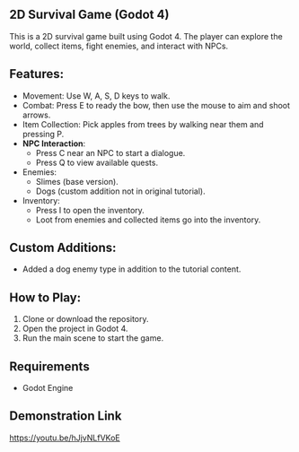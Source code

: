 ## 2D Survival Game (Godot 4)

This is a 2D survival game built using Godot 4. The player can explore the world, collect items, fight enemies, and interact with NPCs.

## Features:

- Movement: Use W, A, S, D keys to walk.
- Combat: Press E to ready the bow, then use the mouse to aim and shoot arrows.
- Item Collection: Pick apples from trees by walking near them and pressing P.
- **NPC Interaction**:
  - Press C near an NPC to start a dialogue.
  - Press Q to view available quests.
- Enemies:
  - Slimes (base version).
  - Dogs (custom addition not in original tutorial).
- Inventory:
  - Press I to open the inventory.
  - Loot from enemies and collected items go into the inventory.

## Custom Additions:

- Added a dog enemy type in addition to the tutorial content.

## How to Play:

1. Clone or download the repository.
2. Open the project in Godot 4.
3. Run the main scene to start the game.

## Requirements

- Godot Engine

## Demonstration Link
https://youtu.be/hJjvNLfVKoE
